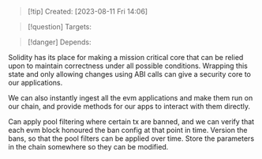 
>[!tip] Created: [2023-08-11 Fri 14:06]

>[!question] Targets: 

>[!danger] Depends: 

Solidity has its place for making a mission critical core that can be relied upon to maintain correctness under all possible conditions.  Wrapping this state and only allowing changes using ABI calls can give a security core to our applications.

We can also instantly ingest all the evm applications and make them run on our chain, and provide methods for our apps to interact with them directly.

Can apply pool filtering where certain tx are banned, and we can verify that each evm block honoured the ban config at that point in time.
Version the bans, so that the pool filters can be applied over time.  Store the parameters in the chain somewhere so they can be modified.